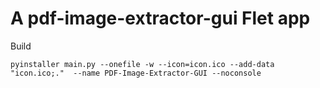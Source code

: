 # A pdf-image-extractor-gui Flet app

Build

```
pyinstaller main.py --onefile -w --icon=icon.ico --add-data "icon.ico;."  --name PDF-Image-Extractor-GUI --noconsole
```